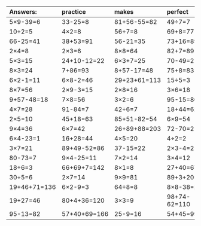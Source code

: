 | Answers: | practice | makes | perfect | ! |
| :--- | :--- | :--- | :--- | :--- |
| 5×9-39=6 | 33-25=8 | 81+56-55=82 | 49÷7=7 | 69-56=13 | 
| 10÷2=5 | 4×2=8 | 56÷7=8 | 69+8=77 | 46-32=14 | 
| 66-25=41 | 38+53=91 | 56-21=35 | 73+16=89 | 7×4+52=80 | 
| 2×4=8 | 2×3=6 | 8×8=64 | 82+7=89 | 9÷3=3 | 
| 5×3=15 | 24+10-12=22 | 6×3+7=25 | 70-49=21 | 7×7=49 | 
| 8×3=24 | 7+86=93 | 8+57-17=48 | 75+8=83 | 5+64=69 | 
| 6×2-1=11 | 6×8-2=46 | 29+23+61=113 | 15÷5=3 | 38-26=12 | 
| 8×7=56 | 2×9-3=15 | 2×8=16 | 3×6=18 | 15÷3=5 | 
| 9+57-48=18 | 7×8=56 | 3×2=6 | 95-15=80 | 21+4=25 | 
| 4×7=28 | 91-84=7 | 42÷6=7 | 18+44=62 | 4×3=12 | 
| 2×5=10 | 45+18=63 | 85+51-82=54 | 6×9=54 | 28+42+66=136 | 
| 9×4=36 | 6×7=42 | 26+89+88=203 | 72-70=2 | 8×4=32 | 
| 6×4-23=1 | 16+28=44 | 4×5=20 | 4÷2=2 | 21+45=66 | 
| 3×7=21 | 89+49-52=86 | 37-15=22 | 2×3-4=2 | 37+34=71 | 
| 80-73=7 | 9×4-25=11 | 7×2=14 | 3×4=12 | 6×3=18 | 
| 18÷6=3 | 66+69+7=142 | 8×1=8 | 27+40=67 | 5×8=40 | 
| 30÷5=6 | 2×7=14 | 9×9=81 | 89+3+20=112 | 6×2-4=8 | 
| 19+46+71=136 | 6×2-9=3 | 64÷8=8 | 8×8-38=26 | 86-30=56 | 
| 19+27=46 | 80+4+36=120 | 3×3=9 | 98+74-62=110 | 7×5-24=11 | 
| 95-13=82 | 57+40+69=166 | 25-9=16 | 54+45=99 | 7×4=28 | 
